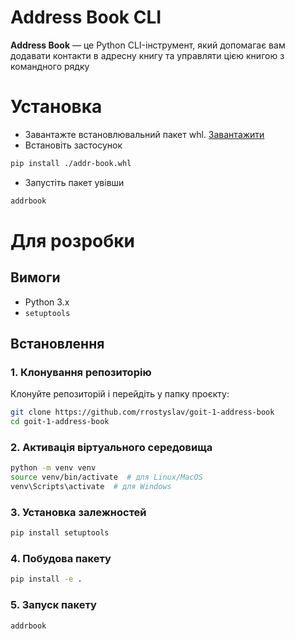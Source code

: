 # Address Book CLI

**Address Book** — це Python CLI-інструмент, який допомагає вам додавати контакти в адресну книгу та управляти цією книгою з командного рядку

# Установка

- Завантажте встановлювальний пакет whl. [Завантажити](https://github.com/rrostyslav/goit-1-address-book/blob/main/dist/addrbook.whl)
- Встановіть застосунок

```bash 
pip install ./addr-book.whl
```

- Запустіть пакет увівши
```bash
addrbook
```

# Для розробки
## Вимоги

- Python 3.x
- `setuptools`

## Встановлення

### 1. Клонування репозиторію

Клонуйте репозиторій і перейдіть у папку проєкту:

```bash
git clone https://github.com/rrostyslav/goit-1-address-book
cd goit-1-address-book
```

### 2. Активація віртуального середовища
```bash
python -m venv venv
source venv/bin/activate  # для Linux/MacOS
venv\Scripts\activate  # для Windows
```

### 3. Установка залежностей
```bash
pip install setuptools
```

### 4. Побудова пакету
```bash
pip install -e .
```

### 5. Запуск пакету
```bash
addrbook
```
